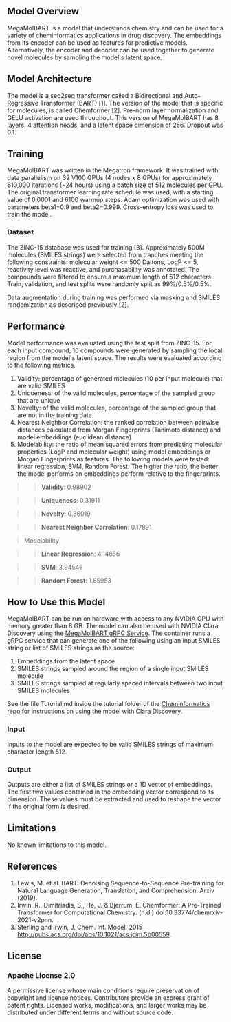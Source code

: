 ## Model Overview

MegaMolBART is a model that understands chemistry and can be used for a variety of cheminformatics applications in drug discovery. The embeddings from its encoder can be used as features for predictive models. Alternatively, the encoder and decoder can be used together to generate novel molecules by sampling the model's latent space.

## Model Architecture

The model is a seq2seq transformer called a Bidirectional and Auto-Regressive Transformer (BART) [1]. The version of the model that is specific for molecules, is called Chemformer [2]. Pre-norm layer normalization and GELU activation are used throughout. This version of MegaMolBART has 8 layers, 4 attention heads, and a latent space dimension of 256. Dropout was 0.1.

## Training

MegaMolBART was written in the Megatron framework. It was trained with data parallelism on 32 V100 GPUs (4 nodes x 8 GPUs) for approximately 610,000 iterations (~24 hours) using a batch size of 512 molecules per GPU. The original transformer learning rate schedule was used, with a starting value of 0.0001 and 6100 warmup steps. Adam optimization was used with parameters beta1=0.9 and beta2=0.999. Cross-entropy loss was used to train the model.

### Dataset

The ZINC-15 database was used for training [3]. Approximately 500M molecules (SMILES strings) were selected from tranches meeting the following constraints: molecular weight <= 500 Daltons, LogP <= 5, reactivity level was reactive, and purchasability was annotated. The compounds were filtered to ensure a maximum length of 512 characters. Train, validation, and test splits were randomly split as 99%/0.5%/0.5%.

Data augmentation during training was performed via masking and SMILES randomization as described previously [2].

## Performance

Model performance was evaluated using the test split from ZINC-15. For each input compound, 10 compounds were generated by sampling the local region from the model's latent space. The results were evaluated according to the following metrics.

1. Validity: percentage of generated molecules (10 per input molecule) that are valid SMILES
2. Uniqueness: of the valid molecules, percentage of the sampled group that are unique
3. Novelty: of the valid molecules, percentage of the sampled group that are not in the training data
4. Nearest Neighbor Correlation: the ranked correlation between pairwise distances calculated from Morgan Fingerprints (Tanimoto distance) and model embeddings (euclidean distance)
5. Modelability: the ratio of mean squared errors from predicting molecular properties (LogP and molecular weight) using model embeddings or Morgan Fingerprints as features. The following models were tested: linear regression, SVM, Random Forest. The higher the ratio, the better the model performs on embeddings perform relative to the fingerprints.

>>**Validity**: 0.98902

>>**Uniqueness**: 0.31911

>>**Novelty**: 0.36019

>>**Nearest Neighbor Correlation**: 0.17891

>Modelability

>>**Linear Regression**: 4.14656

>>**SVM**: 3.94546

>>**Random Forest**: 1.85953

## How to Use this Model

MegaMolBART can be run on hardware with access to any NVIDIA GPU with memory greater than 8 GB. The model can also be used with NVIDIA Clara Discovery using the [MegaMolBART gRPC Service](https://ngc.nvidia.com/containers/nvidia:clara:megamolbart). The container runs a gRPC service that can generate one of the following using an input SMILES string or list of SMILES strings as the source:

1. Embeddings from the latent space
2. SMILES strings sampled around the region of a single input SMILES molecule
3. SMILES strings sampled at regularly spaced intervals between two input SMILES molecules

See the file Tutorial.md inside the tutorial folder of the [Cheminformatics repo](https://github.com/nvidia/cheminformatics) for instructions on using the model with Clara Discovery.

### Input

Inputs to the model are expected to be valid SMILES strings of maximum character length 512.

### Output

Outputs are either a list of SMILES strings or a 1D vector of embeddings. The first two values contained in the embedding vector correspond to its dimension. These values must be extracted and used to reshape the vector if the original form is desired.

## Limitations
No known limitations to this model.

## References

1. Lewis, M. et al. BART: Denoising Sequence-to-Sequence Pre-training for Natural Language Generation, Translation, and Comprehension. Arxiv (2019).
2. Irwin, R., Dimitriadis, S., He, J. & Bjerrum, E. Chemformer: A Pre-Trained Transformer for Computational Chemistry. (n.d.) doi:10.33774/chemrxiv-2021-v2pnn.
3. Sterling and Irwin, J. Chem. Inf. Model, 2015 http://pubs.acs.org/doi/abs/10.1021/acs.jcim.5b00559.

## License
### Apache License 2.0
A permissive license whose main conditions require preservation of copyright and license notices. Contributors provide an express grant of patent rights. Licensed works, modifications, and larger works may be distributed under different terms and without source code.
